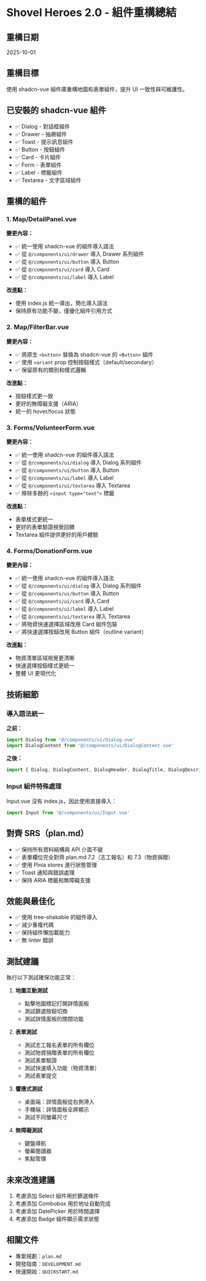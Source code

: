 # Shovel Heroes 2.0 - 組件重構總結

## 重構日期
2025-10-01

## 重構目標
使用 shadcn-vue 組件庫重構地圖和表單組件，提升 UI 一致性與可維護性。

## 已安裝的 shadcn-vue 組件
- ✅ Dialog - 對話框組件
- ✅ Drawer - 抽屜組件
- ✅ Toast - 提示訊息組件
- ✅ Button - 按鈕組件
- ✅ Card - 卡片組件
- ✅ Form - 表單組件
- ✅ Label - 標籤組件
- ✅ Textarea - 文字區域組件

## 重構的組件

### 1. Map/DetailPanel.vue
**變更內容：**
- ✅ 統一使用 shadcn-vue 的組件導入語法
- ✅ 從 `@/components/ui/drawer` 導入 Drawer 系列組件
- ✅ 從 `@/components/ui/button` 導入 Button
- ✅ 從 `@/components/ui/card` 導入 Card
- ✅ 從 `@/components/ui/label` 導入 Label

**改進點：**
- 使用 index.js 統一導出，簡化導入語法
- 保持原有功能不變，僅優化組件引用方式

### 2. Map/FilterBar.vue
**變更內容：**
- ✅ 將原生 `<button>` 替換為 shadcn-vue 的 `<Button>` 組件
- ✅ 使用 `variant` prop 控制按鈕樣式（default/secondary）
- ✅ 保留原有的類別和樣式邏輯

**改進點：**
- 按鈕樣式更一致
- 更好的無障礙支援（ARIA）
- 統一的 hover/focus 狀態

### 3. Forms/VolunteerForm.vue
**變更內容：**
- ✅ 統一使用 shadcn-vue 的組件導入語法
- ✅ 從 `@/components/ui/dialog` 導入 Dialog 系列組件
- ✅ 從 `@/components/ui/button` 導入 Button
- ✅ 從 `@/components/ui/label` 導入 Label
- ✅ 從 `@/components/ui/textarea` 導入 Textarea
- ✅ 移除多餘的 `<input type="text">` 標籤

**改進點：**
- 表單樣式更統一
- 更好的表單驗證視覺回饋
- Textarea 組件提供更好的用戶體驗

### 4. Forms/DonationForm.vue
**變更內容：**
- ✅ 統一使用 shadcn-vue 的組件導入語法
- ✅ 從 `@/components/ui/dialog` 導入 Dialog 系列組件
- ✅ 從 `@/components/ui/button` 導入 Button
- ✅ 從 `@/components/ui/card` 導入 Card
- ✅ 從 `@/components/ui/label` 導入 Label
- ✅ 從 `@/components/ui/textarea` 導入 Textarea
- ✅ 將物資快速選擇區域改用 Card 組件包裝
- ✅ 將快速選擇按鈕改用 Button 組件（outline variant）

**改進點：**
- 物資清單區域視覺更清晰
- 快速選擇按鈕樣式更統一
- 整體 UI 更現代化

## 技術細節

### 導入語法統一
**之前：**
```javascript
import Dialog from '@/components/ui/Dialog.vue'
import DialogContent from '@/components/ui/DialogContent.vue'
```

**之後：**
```javascript
import { Dialog, DialogContent, DialogHeader, DialogTitle, DialogDescription, DialogFooter } from '@/components/ui/dialog'
```

### Input 組件特殊處理
Input.vue 沒有 index.js，因此使用直接導入：
```javascript
import Input from '@/components/ui/Input.vue'
```

## 對齊 SRS（plan.md）
- ✅ 保持所有資料結構與 API 介面不變
- ✅ 表單欄位完全對齊 plan.md 7.2（志工報名）和 7.3（物資捐贈）
- ✅ 使用 Pinia stores 進行狀態管理
- ✅ Toast 通知與錯誤處理
- ✅ 保持 ARIA 標籤和無障礙支援

## 效能與最佳化
- ✅ 使用 tree-shakable 的組件導入
- ✅ 減少重複代碼
- ✅ 保持組件懶加載能力
- ✅ 無 linter 錯誤

## 測試建議
執行以下測試確保功能正常：

1. **地圖互動測試**
   - 點擊地圖標記打開詳情面板
   - 測試篩選按鈕切換
   - 測試詳情面板的關閉功能

2. **表單測試**
   - 測試志工報名表單的所有欄位
   - 測試物資捐贈表單的所有欄位
   - 測試表單驗證
   - 測試快速填入功能（物資清單）
   - 測試表單提交

3. **響應式測試**
   - 桌面端：詳情面板從右側滑入
   - 手機端：詳情面板全屏顯示
   - 測試不同螢幕尺寸

4. **無障礙測試**
   - 鍵盤導航
   - 螢幕閱讀器
   - 焦點管理

## 未來改進建議
1. 考慮添加 Select 組件用於篩選條件
2. 考慮添加 Combobox 用於地址自動完成
3. 考慮添加 DatePicker 用於時間選擇
4. 考慮添加 Badge 組件顯示需求狀態

## 相關文件
- 專案規劃：`plan.md`
- 開發指南：`DEVELOPMENT.md`
- 快速開始：`QUICKSTART.md`

